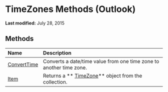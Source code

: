 
# TimeZones Methods (Outlook)

 **Last modified:** July 28, 2015


## Methods



|**Name**|**Description**|
|:-----|:-----|
| [ConvertTime](6a935961-2030-ed9c-5c1b-4e6641ee3913.md)|Converts a date/time value from one time zone to another time zone.|
| [Item](5514ff4e-0d01-71b3-3715-5d840cbde043.md)|Returns a  ** [TimeZone](b27da70d-e545-cc13-9529-cfd327ab7a7c.md)** object from the collection.|
